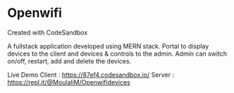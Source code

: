 # Openwifi
Created with CodeSandbox

A fullstack application developed using MERN stack.
Portal to display devices to the client and devices & controls to the admin.
Admin can switch on/off, restart, add and delete the devices.

Live Demo
Client : https://87ef4.codesandbox.io/
Server : https://repl.it/@MoulaliM/Openwifidevices
